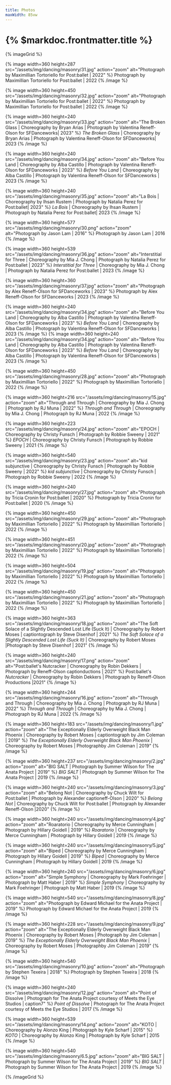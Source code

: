 ```yaml
---
title: Photos
maxWidth: 85vw
---
```


# {% $markdoc.frontmatter.title %}

{% imageGrid %}

{% image
  width=360 height=287
  src="/assets/img/dancing/masonry/31.jpg"
  action="zoom"
  alt="Photograph by Maximillian Tortoriello for Post:ballet | 2022" %}
Photograph by Maximillian Tortoriello for Post:ballet | 2022
{% /image %}

{% image
  width=360 height=450
  src="/assets/img/dancing/masonry/32.jpg"
  action="zoom"
  alt="Photograph by Maximillian Tortoriello for Post:ballet | 2022" %}
Photograph by Maximillian Tortoriello for Post:ballet | 2022
{% /image %}

{% image
  width=360 height=240
  src="/assets/img/dancing/masonry/33.jpg"
  action="zoom"
  alt="The Broken Glass | Choreography by Bryan Arias | Photograph by Valentina Reneff-Olson for SFDanceworks| 2023" %}
_The Broken Glass_ | Choreography by Bryan Arias | Photograph by Valentina Reneff-Olson for SFDanceworks| 2023
{% /image %}

{% image
  width=360 height=240
  src="/assets/img/dancing/masonry/34.jpg"
  action="zoom"
  alt="Before You Land | Choreography by Alba Castillo | Photograph by Valentina Reneff-Olson for SFDanceworks | 2023" %}
_Before You Land_ | Choreography by Alba Castillo | Photograph by Valentina Reneff-Olson for SFDanceworks | 2023
{% /image %}

{% image
  width=360 height=240
  src="/assets/img/dancing/masonry/35.jpg"
  action="zoom"
  alt="La Bois | Choreography by Ihsan Rustem | Photograph by Natalia Perez for Post:ballet| 2023" %}
_La Bois_ | Choreography by Ihsan Rustem | Photograph by Natalia Perez for Post:ballet| 2023
{% /image %}

{% image
  width=360 height=577
  src="/assets/img/dancing/masonry/30.png"
  action="zoom"
  alt="Photograph by Jason Lam | 2016" %}
Photograph by Jason Lam | 2016
{% /image %}

{% image
  width=360 height=539
  src="/assets/img/dancing/masonry/36.jpg"
  action="zoom"
  alt="Interstitial for Three | Choreography by Mia J. Chong | Photograph by Natalia Perez for Post:ballet | 2023" %}
_Interstitial for Three_ | Choreography by Mia J. Chong | Photograph by Natalia Perez for Post:ballet | 2023
{% /image %}

{% image
  width=360 height=360
  src="/assets/img/dancing/masonry/37.jpg"
  action="zoom"
  alt="Photograph by Alex Reneff-Olson for SFDanceworks | 2023" %}
Photograph by Alex Reneff-Olson for SFDanceworks | 2023
{% /image %}

{% image
  width=360 height=240
  src="/assets/img/dancing/masonry/34.jpg"
  action="zoom"
  alt="Before You Land | Choreography by Alba Castillo | Photograph by Valentina Reneff-Olson for SFDanceworks | 2023" %}
_Before You Land_ | Choreography by Alba Castillo | Photograph by Valentina Reneff-Olson for SFDanceworks | 2023
{% /image %}
{% image
  width=360 height=240
  src="/assets/img/dancing/masonry/34.jpg"
  action="zoom"
  alt="Before You Land | Choreography by Alba Castillo | Photograph by Valentina Reneff-Olson for SFDanceworks | 2023" %}
_Before You Land_ | Choreography by Alba Castillo | Photograph by Valentina Reneff-Olson for SFDanceworks | 2023
{% /image %}

{% image
  width=360 height=450
  src="/assets/img/dancing/masonry/28.jpg"
  action="zoom"
  alt="Photograph by Maximillian Tortoriello | 2022" %}
Photograph by Maximillian Tortoriello | 2022
{% /image %}

{% image
  width=360 height=216
  src="/assets/img/dancing/masonry/15.jpg"
  action="zoom"
  alt="Through and Through | Choreography by Mia J. Chong | Photograph by RJ Muna | 2022" %}
_Through and Through_ | Choreography by Mia J. Chong | Photograph by RJ Muna | 2022
{% /image %}

{% image
  width=360 height=223
  src="/assets/img/dancing/masonry/24.jpg"
  action="zoom"
  alt="EPOCH | Choreography by Christy Funsch | Photograph by Robbie Sweeny | 2021" %}
_EPOCH_ | Choreography by Christy Funsch | Photograph by Robbie Sweeny | 2021
{% /image %}

{% image
  width=360 height=540
  src="/assets/img/dancing/masonry/23.jpg"
  action="zoom"
  alt="kid subjunctive | Choreography by Christy Funsch | Photograph by Robbie Sweeny | 2022" %}
_kid subjunctive_ | Choreography by Christy Funsch | Photograph by Robbie Sweeny | 2022
{% /image %}

{% image
  width=360 height=240
  src="/assets/img/dancing/masonry/27.jpg"
  action="zoom"
  alt="Photograph by Tricia Cronin for Post:ballet | 2020" %}
Photograph by Tricia Cronin for Post:ballet | 2020
{% /image %}

{% image
  width=360 height=450
  src="/assets/img/dancing/masonry/29.jpg"
  action="zoom"
  alt="Photograph by Maximillian Tortoriello | 2022" %}
Photograph by Maximillian Tortoriello | 2022
{% /image %}

{% image
  width=360 height=451
  src="/assets/img/dancing/masonry/20.jpg"
  action="zoom"
  alt="Photograph by Maximillian Tortoriello | 2022" %}
Photograph by Maximillian Tortoriello | 2022
{% /image %}

{% image
  width=360 height=504
  src="/assets/img/dancing/masonry/19.jpg"
  action="zoom"
  alt="Photograph by Maximillian Tortoriello | 2022" %}
Photograph by Maximillian Tortoriello | 2022
{% /image %}

{% image
  width=360 height=450
  src="/assets/img/dancing/masonry/21.jpg"
  action="zoom"
  alt="Photograph by Maximillian Tortoriello | 2022" %}
Photograph by Maximillian Tortoriello | 2022
{% /image %}

{% image
  width=360 height=363
  src="/assets/img/dancing/masonry/18.jpg"
  action="zoom"
  alt="The Soft Solace of a Slightly Descended Lost Life (Suck It) | Choreography by Robert Moses | captiontograph by Steve Disenhof | 2021" %}
_The Soft Solace of a Slightly Descended Lost Life (Suck It)_ | Choreography by Robert Moses |Photograph by Steve Disenhof | 2021"
{% /image %}

{% image
  width=360 height=240
  src="/assets/img/dancing/masonry/17.png"
  action="zoom"
  alt="Post:ballet's Nutcracker | Choreography by Robin Dekkers | Photograph by Reneff-Olson captionductions | 2021" %}
Post:ballet's _Nutcracker_ | Choreography by Robin Dekkers | Photograph by Reneff-Olson Productions |2021"
{% /image %}

{% image
  width=360 height=244
  src="/assets/img/dancing/masonry/16.jpg"
  action="zoom"
  alt="Through and Through | Choreography by Mia J. Chong | Photograph by RJ Muna | 2022" %}
_Through and Through_ | Choreography by Mia J. Chong | Photograph by RJ Muna | 2022
{% /image %}

{% image
  width=360 height=183
  src="/assets/img/dancing/masonry/1.jpg"
  action="zoom"
  alt="The Exceptionally Elderly Overweight Black Man Phoenix | Choreography by Robert Moses | captiontograph by Jim Coleman | 2019" %}
_The Exceptionally Elderly Overweight Black Man Phoenix_ | Choreography by Robert Moses | Photographby Jim Coleman | 2019"
{% /image %}

{% image
  width=360 height=237
  src="/assets/img/dancing/masonry/2.jpg"
  action="zoom"
  alt="BIG SALT | Photograph by Summer Wilson for The Anata Project | 2019" %}
_BIG SALT_ | Photograph by Summer Wilson for The Anata Project | 2019
{% /image %}

{% image
  width=360 height=240
  src="/assets/img/dancing/masonry/3.jpg"
  action="zoom"
  alt="Belong Not | Choreography by Chuck Wilt for Post:ballet | Photograph by Alexander captioneff-Olson | 2020" %}
_Belong Not_ | Choreography by Chuck Wilt for Post:ballet | Photograph by Alexander Reneff-Olson |2020"
{% /image %}

{% image
  width=360 height=240
  src="/assets/img/dancing/masonry/4.jpg"
  action="zoom"
  alt="Roaratorio | Choreography by Merce Cunningham | Photograph by Hillary Goidell | 2019" %}
_Roaratorio_ | Choreography by Merce Cunningham | Photograph by Hillary Goidell | 2019
{% /image %}

{% image
  width=360 height=240
  src="/assets/img/dancing/masonry/5.jpg"
  action="zoom"
  alt="Biped | Choreography by Merce Cunningham | Photograph by Hillary Goidell | 2019" %}
_Biped_ | Choreography by Merce Cunningham | Photograph by Hillary Goidell | 2019
{% /image %}

{% image
  width=360 height=240
  src="/assets/img/dancing/masonry/6.jpg"
  action="zoom"
  alt="Simple Symphony | Choreography by Mark Foehringer | Photograph by Matt Haber | 2019" %}
_Simple Symphony_ | Choreography by Mark Foehringer | Photograph by Matt Haber | 2019
{% /image %}

{% image
  width=360 height=540
  src="/assets/img/dancing/masonry/8.jpg"
  action="zoom"
  alt="Photograph by Edward Michael for the Anata Project | 2019" %}
Photograph by Edward Michael for the Anata Project | 2019
{% /image %}

{% image
  width=360 height=228
  src="/assets/img/dancing/masonry/9.jpg"
  action="zoom"
  alt="The Exceptionally Elderly Overweight Black Man Phoenix | Choreography by Robert Moses | Photograph by Jim Coleman | 2019" %}
_The Exceptionally Elderly Overweight Black Man Phoenix_ | Choreography by Robert Moses | Photographby Jim Coleman | 2019"
{% /image %}

{% image
  width=360 height=540
  src="/assets/img/dancing/masonry/10.jpg"
  action="zoom"
  alt="Photograph by Stephen Texeira | 2018" %}
Photograph by Stephen Texeira | 2018
{% /image %}

{% image
  width=360 height=240
  src="/assets/img/dancing/masonry/12.jpg"
  action="zoom"
  alt="Point of Dissolve | Photograph for The Anata Project courtesy of Meets the Eye Studios | caption7" %}
_Point of Dissolve_ | Photograph for The Anata Project courtesy of Meets the Eye Studios | 2017
{% /image %}

{% image
  width=360 height=539
  src="/assets/img/dancing/masonry/14.png"
  action="zoom"
  alt="KOTO | Choreography by Alonzo King | Photograph by Kyle Scharf | 2015" %}
_KOTO_ | Choreography by Alonzo King | Photograph by Kyle Scharf | 2015
{% /image %}

{% image
  width=360 height=540
  src="/assets/img/dancing/masonry/6.5.jpg"
  action="zoom"
  alt="BIG SALT | Photograph by Summer Wilson for The Anata Project | 2019" %}
_BIG SALT_ | Photograph by Summer Wilson for The Anata Project | 2019
{% /image %}

{% /imageGrid %}
